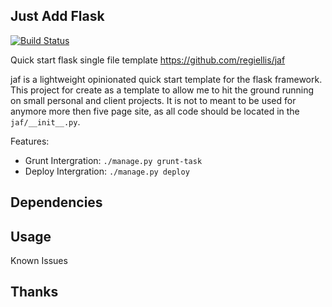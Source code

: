 Just Add Flask
--------------
[![Build Status](https://api.shippable.com/projects/54372ee17a7fb11eaa64cffb/badge?branchName=develop)](https://app.shippable.com/projects/54372ee17a7fb11eaa64cffb/builds/latest)

Quick start flask single file template
https://github.com/regiellis/jaf

jaf is a lightweight opinionated quick start template for the flask
framework. This project for create as a template to allow me to hit
the ground running on small personal and client projects. It is not
to meant to be used for anymore more then five page site, as all code
should be located in the `jaf/__init__.py`.


Features:
  * Grunt Intergration: `./manage.py grunt-task`
  * Deploy Intergration: `./manage.py deploy`


Dependencies
------------




Usage
-----




Known Issues



Thanks
------

